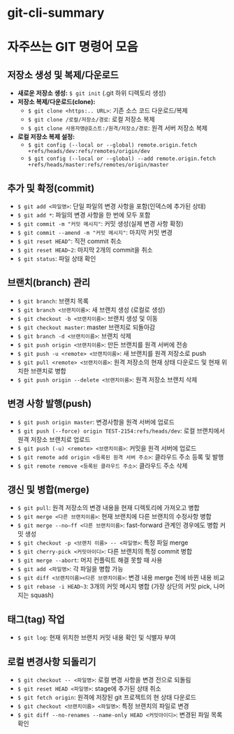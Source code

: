 # git-cli-summary


# 자주쓰는 GIT 명령어 모음

## 저장소 생성 및 복제/다운로드
- **새로운 저장소 생성:** `$ git init` (.git 하위 디렉토리 생성)
- **저장소 복제/다운로드(clone):**
  - `$ git clone <https:.. URL>`: 기존 소스 코드 다운로드/복제
  - `$ git clone /로컬/저장소/경로`: 로컬 저장소 복제
  - `$ git clone 사용자명@호스트:/원격/저장소/경로`: 원격 서버 저장소 복제
- **로컬 저장소 복제 설정:**
  - `$ git config (--local or --global) remote.origin.fetch +refs/heads/dev:refs/remotes/origin/dev`
  - `$ git config (--local or --global) --add remote.origin.fetch +refs/heads/master:refs/remotes/origin/master`

## 추가 및 확정(commit)
- `$ git add <파일명>`: 단일 파일의 변경 사항을 포함(인덱스에 추가된 상태)
- `$ git add *`: 파일의 변경 사항을 한 번에 모두 포함
- `$ git commit -m "커밋 메시지"`: 커밋 생성(실제 변경 사항 확정)
- `$ git commit --amend -m "커밋 메시지"`: 마지막 커밋 변경
- `$ git reset HEAD^`: 직전 commit 취소
- `$ git reset HEAD~2`: 마지막 2개의 commit을 취소
- `$ git status`: 파일 상태 확인

## 브랜치(branch) 관리
- `$ git branch`: 브랜치 목록
- `$ git branch <브랜치이름>`: 새 브랜치 생성 (로컬로 생성)
- `$ git checkout -b <브랜치이름>`: 브랜치 생성 및 이동
- `$ git checkout master`: master 브랜치로 되돌아감
- `$ git branch -d <브랜치이름>`: 브랜치 삭제
- `$ git push origin <브랜치이름>`: 만든 브랜치를 원격 서버에 전송
- `$ git push -u <remote> <브랜치이름>`: 새 브랜치를 원격 저장소로 push
- `$ git pull <remote> <브랜치이름>`: 원격 저장소의 현재 상태 다운로드 및 현재 위치한 브랜치로 병합
- `$ git push origin --delete <브랜치이름>`: 원격 저장소 브랜치 삭제

## 변경 사항 발행(push)
- `$ git push origin master`: 변경사항을 원격 서버에 업로드
- `$ git push (--force) origin TEST-2154:refs/heads/dev`: 로컬 브랜치에서 원격 저장소 브랜치로 업로드
- `$ git push (-u) <remote> <브랜치이름>`: 커밋을 원격 서버에 업로드
- `$ git remote add origin <등록된 원격 서버 주소>`: 클라우드 주소 등록 및 발행
- `$ git remote remove <등록된 클라우드 주소>`: 클라우드 주소 삭제

## 갱신 및 병합(merge)
- `$ git pull`: 원격 저장소의 변경 내용을 현재 디렉토리에 가져오고 병합
- `$ git merge <다른 브랜치이름>`: 현재 브랜치에 다른 브랜치의 수정사항 병합
- `$ git merge --no–ff <다른 브랜치이름>`: fast-forward 관계인 경우에도 병합 커밋 생성
- `$ git checkout -p <브랜치 이름> -- <파일명>`: 특정 파일 merge
- `$ git cherry-pick <커밋아이디>`: 다른 브랜치의 특정 commit 병합
- `$ git merge --abort`: 머지 컨플릭트 해결 못할 때 사용
- `$ git add <파일명>`: 각 파일을 병합 가능
- `$ git diff <브랜치이름><다른 브랜치이름>`: 변경 내용 merge 전에 바뀐 내용 비교
- `$ git rebase -i HEAD~3`: 3개의 커밋 메시지 병합 (가장 상단의 커밋 pick, 나머지는 squash)

## 태그(tag) 작업
- `$ git log`: 현재 위치한 브랜치 커밋 내용 확인 및 식별자 부여

## 로컬 변경사항 되돌리기
- `$ git checkout -- <파일명>`: 로컬 변경 사항을 변경 전으로 되돌림
- `$ git reset HEAD <파일명>`: stage에 추가된 상태 취소
- `$ git fetch origin`: 원격에 저장된 git 프로젝트의 현 상태 다운로드
- `$ git checkout <브랜치이름> <파일명>`: 특정 브랜치의 파일로 변경
- `$ git diff --no-renames --name-only HEAD <커밋아이디>`: 변경된 파일 목록 확인
